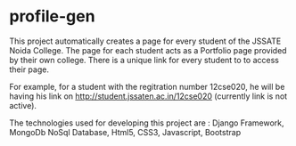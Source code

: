 # profile-gen
This project automatically creates a page for every student of the JSSATE Noida College. The page for each student acts as a Portfolio page provided by their own college. There is a unique link for every student to to access their page. 

For example, for a student with the regitration number 12cse020, he will be having his link on http://student.jssaten.ac.in/12cse020 (currently link is not active). 

The technologies used for developing this project are : 
Django Framework, MongoDb NoSql Database, Html5, CSS3, Javascript, Bootstrap
